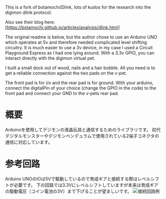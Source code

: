 This is a fork of botamochi/Dlink, lots of kudos for the research into the digimon dlink protocol.

Also see their blog here: [https://botamochi.github.io/articles/analysis/dlink.html]

The original readme is below, but the author chose to use an Arduino UNO which operates at 5v and therefore needed complicated level shifting circuitry.  It is much easier to use a 3v device, in my case I used a Circuit Playground Express as I had one lying around.  With a 3.3v GPIO, you can interact directly with the digimon virtual pet.  

I built a small dock out of wood, nails and a hair bobble.  All you need is to get a reliable connection against the two pads on the v-pet.  

The front pad is for i/o and the rear pad is for ground.  With your arduino, connect the digitalPin of your choice (change the GPIO in the code) to the front pad and connect your GND to the v-pets rear pad.  


# 概要
Arduinoを使用してデジモンの液晶玩具と通信するためのライブラリです。
初代デジタルモンスターやデジモンペンデュラムで使用されている2端子コネクタの通信に対応しています。

# 参考回路
Arduino UNOのIOは5Vで駆動しているので育成ギアと接続する際はレベルシフトが必要です。
下の回路では3.3Vにレベルシフトしていますが本来は育成ギアの駆動電圧（コイン電池の3V）まで下げることが望ましいです。
![接続回路例](https://github.com/botamochi/DLink/blob/master/examples/wiring_diagram.png "Arduinoと育成ギアの接続回路例")
